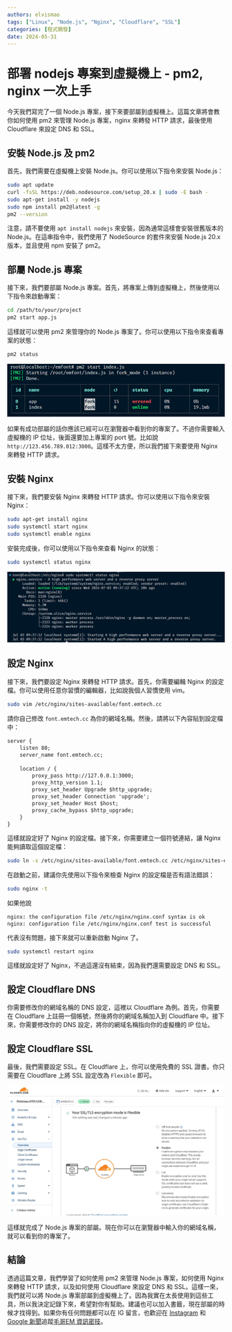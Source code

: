 ```yaml
---
authors: elvismao
tags: ["Linux", "Node.js", "Nginx", "Cloudflare", "SSL"]
categories: [程式開發]
date: 2024-05-31
---
```


# 部署 nodejs 專案到虛擬機上 - pm2, nginx 一次上手

今天我們寫完了一個 Node.js 專案，接下來要部屬到虛擬機上。這篇文章將會教你如何使用 pm2 來管理 Node.js 專案，nginx 來轉發 HTTP 請求，最後使用 Cloudflare 來設定 DNS 和 SSL。

<!--more-->

## 安裝 Node.js 及 pm2

首先，我們需要在虛擬機上安裝 Node.js。你可以使用以下指令來安裝 Node.js：

```bash
sudo apt update
curl -fsSL https://deb.nodesource.com/setup_20.x | sudo -E bash -
sudo apt-get install -y nodejs
sudo npm install pm2@latest -g
pm2 --version
```

注意，請不要使用 `apt install nodejs` 來安裝，因為通常這樣會安裝很舊版本的 Node.js。在這串指令中，我們使用了 NodeSource 的套件來安裝 Node.js 20.x 版本，並且使用 npm 安裝了 pm2。

## 部屬 Node.js 專案

接下來，我們要部屬 Node.js 專案。首先，將專案上傳到虛擬機上，然後使用以下指令來啟動專案：

```bash
cd /path/to/your/project
pm2 start app.js
```

這樣就可以使用 pm2 來管理你的 Node.js 專案了。你可以使用以下指令來查看專案的狀態：

```bash
pm2 status
```

![pm2 start](image.png)

如果有成功部屬的話你應該已經可以在瀏覽器中看到你的專案了。不過你需要輸入虛擬機的 IP 位址，後面還要加上專案的 port 號。比如說 `http://123.456.789.012:3000`。這樣不太方便，所以我們接下來要使用 Nginx 來轉發 HTTP 請求。

## 安裝 Nginx

接下來，我們要安裝 Nginx 來轉發 HTTP 請求。你可以使用以下指令來安裝 Nginx：

```bash
sudo apt-get install nginx
sudo systemctl start nginx
sudo systemctl enable nginx
```

安裝完成後，你可以使用以下指令來查看 Nginx 的狀態：

```bash
sudo systemctl status nginx
```

![nginx status](image-1.png)

## 設定 Nginx

接下來，我們要設定 Nginx 來轉發 HTTP 請求。首先，你需要編輯 Nginx 的設定檔。你可以使用任意你習慣的編輯器，比如說我個人習慣使用 vim。

```bash
sudo vim /etc/nginx/sites-available/font.emtech.cc
```

請你自己修改 `font.emtech.cc` 為你的網域名稱。然後，請將以下內容貼到設定檔中：

```nginx
server {
    listen 80;
    server_name font.emtech.cc;

    location / {
        proxy_pass http://127.0.0.1:3000;
        proxy_http_version 1.1;
        proxy_set_header Upgrade $http_upgrade;
        proxy_set_header Connection 'upgrade';
        proxy_set_header Host $host;
        proxy_cache_bypass $http_upgrade;
    }
}
```

這樣就設定好了 Nginx 的設定檔。接下來，你需要建立一個符號連結，讓 Nginx 能夠讀取這個設定檔：

```bash
sudo ln -s /etc/nginx/sites-available/font.emtech.cc /etc/nginx/sites-enabled/
```

在啟動之前，建議你先使用以下指令來檢查 Nginx 的設定檔是否有語法錯誤：

```bash
sudo nginx -t
```

如果他說

```
nginx: the configuration file /etc/nginx/nginx.conf syntax is ok
nginx: configuration file /etc/nginx/nginx.conf test is successful
```

代表沒有問題，接下來就可以重新啟動 Nginx 了。

```bash
sudo systemctl restart nginx
```

這樣就設定好了 Nginx，不過這還沒有結束，因為我們還需要設定 DNS 和 SSL。

## 設定 Cloudflare DNS

你需要修改你的網域名稱的 DNS 設定，這裡以 Cloudflare 為例。首先，你需要在 Cloudflare 上註冊一個帳號，然後將你的網域名稱加入到 Cloudflare 中。接下來，你需要修改你的 DNS 設定，將你的網域名稱指向你的虛擬機的 IP 位址。

## 設定 Cloudflare SSL

最後，我們需要設定 SSL。在 Cloudflare 上，你可以使用免費的 SSL 證書。你只需要在 Cloudflare 上將 SSL 設定改為 `Flexible` 即可。

![Cloudflare SSL 設定](cloudflare-ssl.webp)

這樣就完成了 Node.js 專案的部屬。現在你可以在瀏覽器中輸入你的網域名稱，就可以看到你的專案了。

## 結論

透過這篇文章，我們學習了如何使用 pm2 來管理 Node.js 專案，如何使用 Nginx 來轉發 HTTP 請求，以及如何使用 Cloudflare 來設定 DNS 和 SSL。這樣一來，我們就可以將 Node.js 專案部屬到虛擬機上了。因為我實在太長使用到這些工具，所以我決定記錄下來，希望對你有幫助。建議也可以加入書籤，現在部屬的時候才找得到。如果你有任何問題都可以在 IG 留言，也歡迎在 [Instagram](https://www.instagram.com/em.tec.blog) 和 [Google 新聞](https://news.google.com/publications/CAAqBwgKMKXLvgswsubVAw?ceid=TW:zh-Hant&oc=3)追蹤[毛哥EM 資訊密技](https://em-tec.github.io/)。
